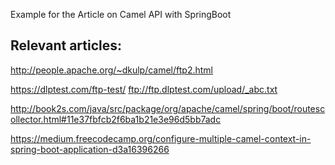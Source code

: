 Example for the Article on Camel API with SpringBoot


## Relevant articles:

http://people.apache.org/~dkulp/camel/ftp2.html

https://dlptest.com/ftp-test/
ftp://ftp.dlptest.com/upload/_abc.txt

http://book2s.com/java/src/package/org/apache/camel/spring/boot/routescollector.html#11e37fbfcb2f6ba1b21e3e96d5bb7adc

https://medium.freecodecamp.org/configure-multiple-camel-context-in-spring-boot-application-d3a16396266
